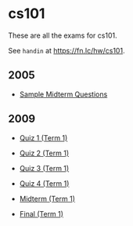 # cs101

These are all the exams for cs101.

See `handin` at https://fn.lc/hw/cs101.



## 2005


* [Sample Midterm Questions](/static/exams/cs101/2005/mt-sample.pdf)



## 2009


* [Quiz 1 (Term 1)](/static/exams/cs101/2009/cs101-2009-t1-quiz1.pdf)

* [Quiz 2 (Term 1)](/static/exams/cs101/2009/cs101-2009-t1-quiz2.pdf)

* [Quiz 3 (Term 1)](/static/exams/cs101/2009/cs101-2009-t1-quiz3.pdf)

* [Quiz 4 (Term 1)](/static/exams/cs101/2009/cs101-2009-t1-quiz4.pdf)

* [Midterm (Term 1)](/static/exams/cs101/2009/cs101-2009-t1-midterm.pdf)

* [Final (Term 1)](/static/exams/cs101/2009/cs101-2009-t1-final.pdf)


